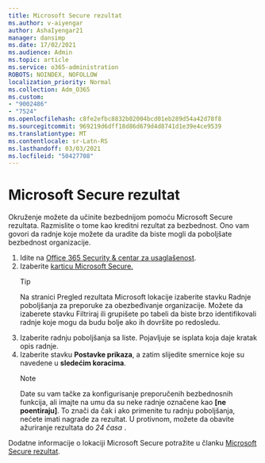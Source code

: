 ```yaml
---
title: Microsoft Secure rezultat
ms.author: v-aiyengar
author: AshaIyengar21
manager: dansimp
ms.date: 17/02/2021
ms.audience: Admin
ms.topic: article
ms.service: o365-administration
ROBOTS: NOINDEX, NOFOLLOW
localization_priority: Normal
ms.collection: Adm_O365
ms.custom:
- "9002486"
- "7524"
ms.openlocfilehash: c8fe2efbc8832b02004bcd01eb289d54a42d78f8
ms.sourcegitcommit: 969219d6dff18d86d679d4d8741d1e39e4ce9539
ms.translationtype: MT
ms.contentlocale: sr-Latn-RS
ms.lasthandoff: 03/03/2021
ms.locfileid: "50427708"
---
```

# <a name="microsoft-secure-score"></a>Microsoft Secure rezultat

Okruženje možete da učinite bezbednijom pomoću Microsoft Secure rezultata. Razmislite o tome kao kreditni rezultat za bezbednost. Ono vam govori da radnje koje možete da uradite da biste mogli da poboljšate bezbednost organizacije.

1. Idite na [Office 365 Security & centar za usaglašenost](https://go.microsoft.com/fwlink/p/?linkid=2077143).
1. Izaberite [karticu Microsoft Secure.](https://go.microsoft.com/fwlink/?linkid=2099589)
    > [!TIP]
    >  Na stranici Pregled rezultata Microsoft lokacije izaberite stavku Radnje poboljšanja za preporuke za obezbeđivanje organizacije. Možete da izaberete stavku Filtriraj ili grupišete po tabeli da biste brzo identifikovali radnje koje mogu da budu bolje ako ih dovršite po redosledu.
1. Izaberite radnju poboljšanja sa liste. Pojavljuje se isplata koja daje kratak opis radnje.
1. Izaberite stavku **Postavke prikaza**, a zatim slijedite smernice koje su navedene u **sledećim koracima**.
    > [!NOTE]
    > Date su vam tačke za konfigurisanje preporučenih bezbednosnih funkcija, ali imajte na umu da su neke radnje označene kao **[ne poentiraju]**. To znači da čak i ako primenite tu radnju poboljšanja, nećete imati nagrade za rezultat. U protivnom, možete da obavite ažuriranje rezultata do *24 časa* .

Dodatne informacije o lokaciji Microsoft Secure potražite u članku [Microsoft Secure rezultat](https://go.microsoft.com/fwlink/?linkid=2103077).